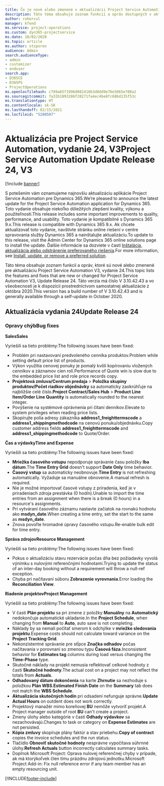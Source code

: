 ```yaml
---
title: Čo je nové alebo zmenené v aktualizácii Project Service Automation, vydanie 24, V3
description: Táto téma obsahuje zoznam funkcií a opráv dostupných v aktualizácii Project Service Automation, vydanie 24, V3
author: ruhercul
manager: kfend
ms.service: project-operations
ms.custom: dyn365-projectservice
ms.date: 10/02/2020
ms.topic: article
ms.author: stsporen
audience: Admin
search.audienceType:
- admin
- customizer
- enduser
search.app:
- D365CE
- D365PS
- ProjectOperations
ms.openlocfilehash: c789a65f1996d082410b3d8dd9e76e5065e708a2
ms.sourcegitcommit: fa32b1893286f20271fa4ec4be8fc68bd135f53c
ms.translationtype: HT
ms.contentlocale: sk-SK
ms.lasthandoff: 02/15/2021
ms.locfileid: "5280507"
---
```

# <a name="project-service-automation-update-release-24-v3"></a><span data-ttu-id="a6bbf-103">Aktualizácia pre Project Service Automation, vydanie 24, V3</span><span class="sxs-lookup"><span data-stu-id="a6bbf-103">Project Service Automation Update Release 24, V3</span></span>

[!include [banner](../includes/psa-now-project-operations.md)]

<span data-ttu-id="a6bbf-104">S potešením vám oznamujeme najnovšiu aktualizáciu aplikácie Project Service Automation pre Dynamics 365.</span><span class="sxs-lookup"><span data-stu-id="a6bbf-104">We’re pleased to announce the latest update for the Project Service Automation application for Dynamics 365.</span></span> <span data-ttu-id="a6bbf-105">Toto vydanie obsahuje niekoľko dôležitých zlepšení kvality, výkonu a použiteľnosti.</span><span class="sxs-lookup"><span data-stu-id="a6bbf-105">This release includes some important improvements to quality, performance, and usability.</span></span> <span data-ttu-id="a6bbf-106">Toto vydanie je kompatibilné s Dynamics 365 9.x.</span><span class="sxs-lookup"><span data-stu-id="a6bbf-106">This release is compatible with Dynamics 365 9.x.</span></span> <span data-ttu-id="a6bbf-107">Ak chcete aktualizovať toto vydanie, navštívte stránku online riešení v centre spravovania služby Dynamics 365 a nainštalujte aktualizáciu.</span><span class="sxs-lookup"><span data-stu-id="a6bbf-107">To update to this release, visit the Admin Center for Dynamics 365 online solutions page to install the update.</span></span> <span data-ttu-id="a6bbf-108">Ďalšie informácie sa dozviete v časti [Inštalácia, aktualizácia alebo odstránenie preferovaného riešenia](https://docs.microsoft.com/power-platform/admin/install-remove-preferred-solution).</span><span class="sxs-lookup"><span data-stu-id="a6bbf-108">For more information, see [Install, update, or remove a preferred solution](https://docs.microsoft.com/power-platform/admin/install-remove-preferred-solution).</span></span>

<span data-ttu-id="a6bbf-109">Táto téma obsahuje zoznam funkcií a opráv, ktoré sú nové alebo zmenené pre aktualizáciu Project Service Automation V3, vydanie 24.</span><span class="sxs-lookup"><span data-stu-id="a6bbf-109">This topic lists the features and fixes that are new or changed for Project Service Automation V3, Update Release 24.</span></span> <span data-ttu-id="a6bbf-110">Táto verzia má číslo V 3.10.42.43 a vo všeobecnosti je k dispozícii prostredníctvom samostatnej aktualizácie z októbra 2020.</span><span class="sxs-lookup"><span data-stu-id="a6bbf-110">This version has a build number of V 3.10.42.43 and is generally available through a self-update in October 2020.</span></span>

## <a name="update-release-24"></a><span data-ttu-id="a6bbf-111">Aktualizácia vydania 24</span><span class="sxs-lookup"><span data-stu-id="a6bbf-111">Update Release 24</span></span>

### <a name="bug-fixes"></a><span data-ttu-id="a6bbf-112">Opravy chýb</span><span class="sxs-lookup"><span data-stu-id="a6bbf-112">Bug fixes</span></span>

<span data-ttu-id="a6bbf-113">**Sales**</span><span class="sxs-lookup"><span data-stu-id="a6bbf-113">**Sales**</span></span>

<span data-ttu-id="a6bbf-114">Vyriešili sa tieto problémy:</span><span class="sxs-lookup"><span data-stu-id="a6bbf-114">The following issues have been fixed:</span></span>

- <span data-ttu-id="a6bbf-115">Problém pri nastavovaní predvoleného cenníka produktov.</span><span class="sxs-lookup"><span data-stu-id="a6bbf-115">Problem while setting default price list of products.</span></span>
- <span data-ttu-id="a6bbf-116">Výkon využitia cenovej ponuky je pomalý kvôli kopírovaniu vložených cenníkov a záznamov cien rolí.</span><span class="sxs-lookup"><span data-stu-id="a6bbf-116">Performance of Quote win is slow due to the embedded price list and role price records copy.</span></span>
- <span data-ttu-id="a6bbf-117">**Projektová zmluva/Centrum predaja** > **Položka skupiny produktov/Počet riadkov objednávky** sa automaticky zaokrúhľuje na najbližšie celé číslo.</span><span class="sxs-lookup"><span data-stu-id="a6bbf-117">**Project Contract/Sales Hub** > **Product Line Item/Order Line Quantity** is automatically rounded to the nearest integer.</span></span>
- <span data-ttu-id="a6bbf-118">Povýšenie na systémové oprávnenia pri čítaní denníkov.</span><span class="sxs-lookup"><span data-stu-id="a6bbf-118">Elevate to system privileges when reading price lists.</span></span>
- <span data-ttu-id="a6bbf-119">Skopírujte polia adresy zákazníka **address1_freighttermscode** a **address1_shippingmethodcode** na cenovú ponuku/objednávku.</span><span class="sxs-lookup"><span data-stu-id="a6bbf-119">Copy customer address fields **address1_freighttermscode** and **address1_shippingmethodcode** to Quote/Order.</span></span> 


<span data-ttu-id="a6bbf-120">**Čas a výdavky**</span><span class="sxs-lookup"><span data-stu-id="a6bbf-120">**Time and Expense**</span></span>

<span data-ttu-id="a6bbf-121">Vyriešili sa tieto problémy:</span><span class="sxs-lookup"><span data-stu-id="a6bbf-121">The following issues have been fixed:</span></span>

- <span data-ttu-id="a6bbf-122">**Mriežka časového vstupu** nepodporuje správanie času položky **Iba dátum**.</span><span class="sxs-lookup"><span data-stu-id="a6bbf-122">The **Time Entry Grid** doesn't support **Date Only** time behavior.</span></span>
- <span data-ttu-id="a6bbf-123">**Časový vstup** sa automaticky neobnovuje.</span><span class="sxs-lookup"><span data-stu-id="a6bbf-123">**Time Entry** is not refreshing automatically.</span></span> <span data-ttu-id="a6bbf-124">Vyžaduje sa manuálne obnovenie.</span><span class="sxs-lookup"><span data-stu-id="a6bbf-124">A manual refresh is required.</span></span>
- <span data-ttu-id="a6bbf-125">Nie je možné importovať časové vstupy z priradenia, keď je v priradeniach zdroja prestávka (0 hodín).</span><span class="sxs-lookup"><span data-stu-id="a6bbf-125">Unable to import the time entries from an assignment when there is a break (0 hours) in a resource's assignments.</span></span>
- <span data-ttu-id="a6bbf-126">Pri vytváraní časového záznamu nastavte začiatok na rovnakú hodnotu ako **msdyn_date**.</span><span class="sxs-lookup"><span data-stu-id="a6bbf-126">When creating a time entry, set the start to the same as **msdyn_date**.</span></span>
- <span data-ttu-id="a6bbf-127">Znova povoľte hromadné úpravy časového vstupu.</span><span class="sxs-lookup"><span data-stu-id="a6bbf-127">Re-enable bulk edit for time entry.</span></span>

<span data-ttu-id="a6bbf-128">**Správa zdrojov**</span><span class="sxs-lookup"><span data-stu-id="a6bbf-128">**Resource Management**</span></span>

<span data-ttu-id="a6bbf-129">Vyriešili sa tieto problémy:</span><span class="sxs-lookup"><span data-stu-id="a6bbf-129">The following issues have been fixed:</span></span>

- <span data-ttu-id="a6bbf-130">Pokus o aktualizáciu stavu rezervácie počas dňa bez požiadavky vyvolá výnimku s nulovými referenčnými hodnotami.</span><span class="sxs-lookup"><span data-stu-id="a6bbf-130">Trying to update the status of an inter-day booking without a requirement will throw a null-ref exception.</span></span>
- <span data-ttu-id="a6bbf-131">Chyba pri načítavaní súboru **Zobrazenie vyrovnania**.</span><span class="sxs-lookup"><span data-stu-id="a6bbf-131">Error loading the **Reconciliation View**.</span></span>


<span data-ttu-id="a6bbf-132">**Riadenie projektov**</span><span class="sxs-lookup"><span data-stu-id="a6bbf-132">**Project Management**</span></span>

<span data-ttu-id="a6bbf-133">Vyriešili sa tieto problémy:</span><span class="sxs-lookup"><span data-stu-id="a6bbf-133">The following issues have been fixed:</span></span>

- <span data-ttu-id="a6bbf-134">V časti **Plán projektu** sa pri zmene z položky **Manuálny** na **Automatický** nedokončuje automatické ukladanie.</span><span class="sxs-lookup"><span data-stu-id="a6bbf-134">In the **Project Schedule**, when changing from **Manual** to **Auto**, auto save is not completing.</span></span>
- <span data-ttu-id="a6bbf-135">Náklady by sa nemali počítať smerom k odchýlke v **mriežke sledovania projektu**.</span><span class="sxs-lookup"><span data-stu-id="a6bbf-135">Expense costs should not calculate toward variance on the **Project Tracking Grid**.</span></span>
- <span data-ttu-id="a6bbf-136">Nekonzistentné správanie pre stĺpce **Značka odhadov** počas načítavania v porovnaní so zmenou typu **Časová fáza**.</span><span class="sxs-lookup"><span data-stu-id="a6bbf-136">Inconsistent behavior for **Estimates tag** columns during load versus changing the **Time-Phase** type.</span></span>
- <span data-ttu-id="a6bbf-137">Skutočné náklady na projekt nemusia reflektovať celkové hodnoty z časti **Skutočné hodnoty**.</span><span class="sxs-lookup"><span data-stu-id="a6bbf-137">The actual cost on a project may not reflect the totals from **Actuals**.</span></span>
- <span data-ttu-id="a6bbf-138">**Odhadovaný dátum dokončenia** na karte **Zhrnutie** sa nezhoduje s položkou **Plán WBS**.</span><span class="sxs-lookup"><span data-stu-id="a6bbf-138">**Estimated Finish Date** on the **Summary** tab does not match the **WBS Schedule**.</span></span>
- <span data-ttu-id="a6bbf-139">**Aktualizácia skutočných hodín** pri odsadení nefunguje správne.</span><span class="sxs-lookup"><span data-stu-id="a6bbf-139">**Update Actual Hours** on outdent does not work correctly.</span></span>
- <span data-ttu-id="a6bbf-140">Projektový manažér mimo koreňovej **BU** nemôže vytvoriť projekt.</span><span class="sxs-lookup"><span data-stu-id="a6bbf-140">A Project manager outside of root **BU** can't create a project.</span></span>
- <span data-ttu-id="a6bbf-141">Zmeny úlohy alebo kategórie v časti **Odhady výdavkov** sa nezachovávajú.</span><span class="sxs-lookup"><span data-stu-id="a6bbf-141">Changes to task or category on **Expense Estimates** are not persisted.</span></span>
- <span data-ttu-id="a6bbf-142">**Kópia zmluvy** skopíruje plány faktúr a stav priebehu.</span><span class="sxs-lookup"><span data-stu-id="a6bbf-142">**Copy of contract** copies the invoice schedules and the run status.</span></span>
- <span data-ttu-id="a6bbf-143">Tlačidlo **Obnoviť skutočné hodnoty** nesprávne vypočítava súhrnné úlohy.</span><span class="sxs-lookup"><span data-stu-id="a6bbf-143">**Refresh Actuals** button incorrectly calculates summary tasks.</span></span>
- <span data-ttu-id="a6bbf-144">Doplnok Microsoft Project: Oprava nulovej referenčnej chyby v prípade, ak má ktorýkoľvek člen tímu prázdnu zdrojovú jednotku.</span><span class="sxs-lookup"><span data-stu-id="a6bbf-144">Microsoft Project Add-in: Fix null reference error if any team member has an empty resourcing unit.</span></span>



[!INCLUDE[footer-include](../includes/footer-banner.md)]
